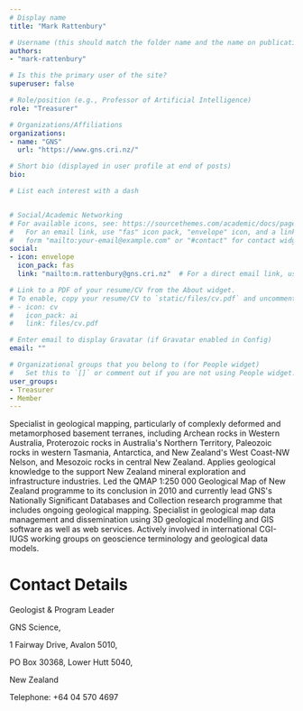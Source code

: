 ```yaml
---
# Display name
title: "Mark Rattenbury"

# Username (this should match the folder name and the name on publications)
authors:
- "mark-rattenbury"

# Is this the primary user of the site?
superuser: false

# Role/position (e.g., Professor of Artificial Intelligence)
role: "Treasurer"

# Organizations/Affiliations
organizations:
- name: "GNS"
  url: "https://www.gns.cri.nz/"

# Short bio (displayed in user profile at end of posts)
bio: 

# List each interest with a dash


# Social/Academic Networking
# For available icons, see: https://sourcethemes.com/academic/docs/page-builder/#icons
#   For an email link, use "fas" icon pack, "envelope" icon, and a link in the
#   form "mailto:your-email@example.com" or "#contact" for contact widget.
social:
- icon: envelope
  icon_pack: fas
  link: "mailto:m.rattenbury@gns.cri.nz"  # For a direct email link, use "mailto:test@example.org".

# Link to a PDF of your resume/CV from the About widget.
# To enable, copy your resume/CV to `static/files/cv.pdf` and uncomment the lines below.
# - icon: cv
#   icon_pack: ai
#   link: files/cv.pdf

# Enter email to display Gravatar (if Gravatar enabled in Config)
email: ""

# Organizational groups that you belong to (for People widget)
#   Set this to `[]` or comment out if you are not using People widget.
user_groups: 
- Treasurer
- Member
---
```

Specialist in geological mapping, particularly of complexly deformed and metamorphosed basement terranes, including Archean rocks in Western Australia, Proterozoic rocks in Australia's Northern Territory, Paleozoic rocks in western Tasmania, Antarctica, and New Zealand's West Coast-NW Nelson, and Mesozoic rocks in central New Zealand. Applies geological knowledge to the support New Zealand mineral exploration and infrastructure industries. Led the QMAP 1:250 000 Geological Map of New Zealand programme to its conclusion in 2010 and currently lead GNS's Nationally Significant Databases and Collection research programme that includes ongoing geological mapping. Specialist in geological map data management and dissemination using 3D geological modelling and GIS software as well as web services. Actively involved in international CGI-IUGS working groups on geoscience terminology and geological data models. 

Contact Details
================

Geologist & Program Leader

GNS Science,

1 Fairway Drive, Avalon 5010, 

PO Box 30368, Lower Hutt 5040,

New Zealand

Telephone: +64 04 570 4697
